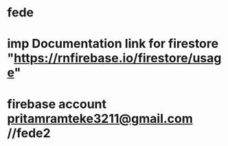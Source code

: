 # fede

# imp Documentation link for firestore "https://rnfirebase.io/firestore/usage"

# firebase account pritamramteke3211@gmail.com //fede2
